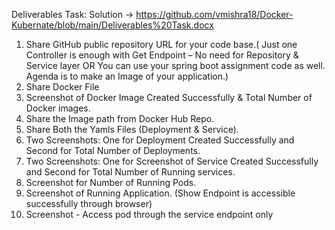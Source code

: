 Deliverables Task:
Solution -> https://github.com/vmishra18/Docker-Kubernate/blob/main/Deliverables%20Task.docx

1. Share GitHub public repository URL for your code base.( Just one Controller is enough with Get
Endpoint – No need for Repository & Service layer OR You can use your spring boot assignment
code as well. Agenda is to make an Image of your application.)
2. Share Docker File
3. Screenshot of Docker Image Created Successfully & Total Number of Docker images.
4. Share the Image path from Docker Hub Repo.
5. Share Both the Yamls Files (Deployment & Service).
6. Two Screenshots: One for Deployment Created Successfully and Second for Total Number of
Deployments.
7. Two Screenshots: One for Screenshot of Service Created Successfully and Second for Total
Number of Running services.
8. Screenshot for Number of Running Pods.
9. Screenshot of Running Application. (Show Endpoint is accessible successfully through browser)
10. Screenshot - Access pod through the service endpoint only
